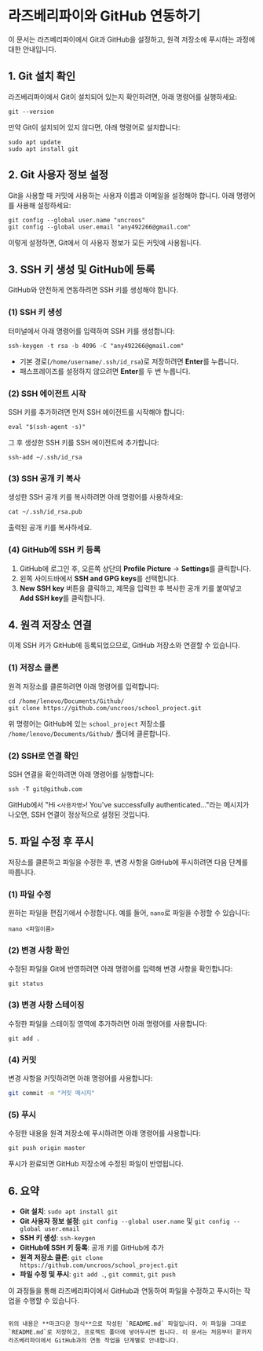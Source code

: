 # 라즈베리파이와 GitHub 연동하기

이 문서는 라즈베리파이에서 Git과 GitHub을 설정하고, 원격 저장소에 푸시하는 과정에 대한 안내입니다.

## 1. Git 설치 확인

라즈베리파이에서 Git이 설치되어 있는지 확인하려면, 아래 명령어를 실행하세요:

```
git --version
```

만약 Git이 설치되어 있지 않다면, 아래 명령어로 설치합니다:

```
sudo apt update
sudo apt install git
```

## 2. Git 사용자 정보 설정

Git을 사용할 때 커밋에 사용하는 사용자 이름과 이메일을 설정해야 합니다. 아래 명령어를 사용해 설정하세요:

```
git config --global user.name "uncroos"
git config --global user.email "any492266@gmail.com"
```

이렇게 설정하면, Git에서 이 사용자 정보가 모든 커밋에 사용됩니다.

## 3. SSH 키 생성 및 GitHub에 등록

GitHub와 안전하게 연동하려면 SSH 키를 생성해야 합니다.

### (1) SSH 키 생성

터미널에서 아래 명령어를 입력하여 SSH 키를 생성합니다:

```
ssh-keygen -t rsa -b 4096 -C "any492266@gmail.com"
```

- 기본 경로(`/home/username/.ssh/id_rsa`)로 저장하려면 **Enter**를 누릅니다.
- 패스프레이즈를 설정하지 않으려면 **Enter**를 두 번 누릅니다.

### (2) SSH 에이전트 시작

SSH 키를 추가하려면 먼저 SSH 에이전트를 시작해야 합니다:

```
eval "$(ssh-agent -s)"
```

그 후 생성한 SSH 키를 SSH 에이전트에 추가합니다:

```
ssh-add ~/.ssh/id_rsa
```

### (3) SSH 공개 키 복사

생성한 SSH 공개 키를 복사하려면 아래 명령어를 사용하세요:

```
cat ~/.ssh/id_rsa.pub
```

출력된 공개 키를 복사하세요.

### (4) GitHub에 SSH 키 등록

1. GitHub에 로그인 후, 오른쪽 상단의 **Profile Picture** → **Settings**를 클릭합니다.
2. 왼쪽 사이드바에서 **SSH and GPG keys**를 선택합니다.
3. **New SSH key** 버튼을 클릭하고, 제목을 입력한 후 복사한 공개 키를 붙여넣고 **Add SSH key**를 클릭합니다.

## 4. 원격 저장소 연결

이제 SSH 키가 GitHub에 등록되었으므로, GitHub 저장소와 연결할 수 있습니다.

### (1) 저장소 클론

원격 저장소를 클론하려면 아래 명령어를 입력합니다:

```
cd /home/lenovo/Documents/Github/
git clone https://github.com/uncroos/school_project.git
```

위 명령어는 GitHub에 있는 `school_project` 저장소를 `/home/lenovo/Documents/Github/` 폴더에 클론합니다.

### (2) SSH로 연결 확인

SSH 연결을 확인하려면 아래 명령어를 실행합니다:

```
ssh -T git@github.com
```

GitHub에서 "Hi `<사용자명>`! You've successfully authenticated..."라는 메시지가 나오면, SSH 연결이 정상적으로 설정된 것입니다.

## 5. 파일 수정 후 푸시

저장소를 클론하고 파일을 수정한 후, 변경 사항을 GitHub에 푸시하려면 다음 단계를 따릅니다.

### (1) 파일 수정

원하는 파일을 편집기에서 수정합니다. 예를 들어, `nano`로 파일을 수정할 수 있습니다:

```
nano <파일이름>
```

### (2) 변경 사항 확인

수정된 파일을 Git에 반영하려면 아래 명령어를 입력해 변경 사항을 확인합니다:

```
git status
```

### (3) 변경 사항 스테이징

수정한 파일을 스테이징 영역에 추가하려면 아래 명령어를 사용합니다:

```
git add .
```

### (4) 커밋

변경 사항을 커밋하려면 아래 명령어를 사용합니다:

```bash
git commit -m "커밋 메시지"
```

### (5) 푸시

수정한 내용을 원격 저장소에 푸시하려면 아래 명령어를 사용합니다:

```
git push origin master
```

푸시가 완료되면 GitHub 저장소에 수정된 파일이 반영됩니다.

## 6. 요약

- **Git 설치**: `sudo apt install git`
- **Git 사용자 정보 설정**: `git config --global user.name` 및 `git config --global user.email`
- **SSH 키 생성**: `ssh-keygen`
- **GitHub에 SSH 키 등록**: 공개 키를 GitHub에 추가
- **원격 저장소 클론**: `git clone https://github.com/uncroos/school_project.git`
- **파일 수정 및 푸시**: `git add .`, `git commit`, `git push`

이 과정들을 통해 라즈베리파이에서 GitHub과 연동하여 파일을 수정하고 푸시하는 작업을 수행할 수 있습니다.
```

위의 내용은 **마크다운 형식**으로 작성된 `README.md` 파일입니다. 이 파일을 그대로 `README.md`로 저장하고, 프로젝트 폴더에 넣어두시면 됩니다. 이 문서는 처음부터 끝까지 라즈베리파이에서 GitHub과의 연동 작업을 단계별로 안내합니다.